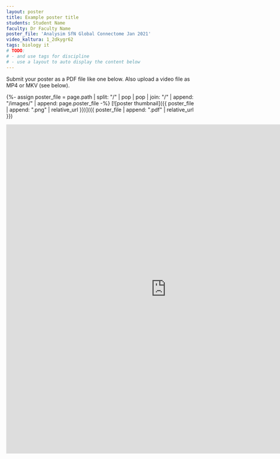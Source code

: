 ```yaml
---
layout: poster
title: Example poster title
students: Student Name
faculty: Dr Faculty Name
poster_file: 'Analysim SfN Global Connectome Jan 2021'
video_kaltura: 1_2dkygr62
tags: biology it
# TODO:
# - and use tags for discipline
# - use a layout to auto display the content below
---
```


Submit your poster as a PDF file like one below. Also upload a video file as MP4 or MKV (see below).

{%- assign poster_file = page.path | split: "/" | pop | pop | join: "/" | append: "/images/" | append: page.poster_file -%}
[![poster thumbnail]({{ poster_file | append: ".png" | relative_url }})]({{ poster_file | append: ".pdf" | relative_url }})

<iframe id="kaltura_player" src="https://cdnapisec.kaltura.com/p/2022371/sp/202237100/embedIframeJs/uiconf_id/40989281/partner_id/2022371?iframeembed=true&playerId=kaltura_player&entry_id=1_2dkygr62&flashvars[streamerType]=auto&amp;flashvars[localizationCode]=en&amp;flashvars[leadWithHTML5]=true&amp;flashvars[sideBarContainer.plugin]=true&amp;flashvars[sideBarContainer.position]=left&amp;flashvars[sideBarContainer.clickToClose]=true&amp;flashvars[chapters.plugin]=true&amp;flashvars[chapters.layout]=vertical&amp;flashvars[chapters.thumbnailRotator]=false&amp;flashvars[streamSelector.plugin]=true&amp;flashvars[EmbedPlayer.SpinnerTarget]=videoHolder&amp;flashvars[dualScreen.plugin]=true&amp;flashvars[hotspots.plugin]=1&amp;flashvars[Kaltura.addCrossoriginToIframe]=true&amp;&wid=1_332bbn8b" width="853" height="880" allowfullscreen webkitallowfullscreen mozAllowFullScreen allow="autoplay *; fullscreen *; encrypted-media *" sandbox="allow-forms allow-same-origin allow-scripts allow-top-navigation allow-pointer-lock allow-popups allow-modals allow-orientation-lock allow-popups-to-escape-sandbox allow-presentation allow-top-navigation-by-user-activation" frameborder="0" title="Kaltura Player"></iframe>

